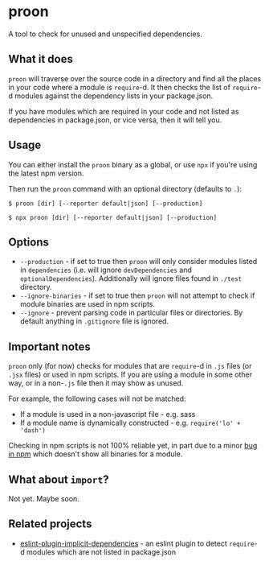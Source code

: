 # proon

A tool to check for unused and unspecified dependencies.

## What it does

`proon` will traverse over the source code in a directory and find all the places in your code where a module is `require`-d. It then checks the list of `require`-d modules against the dependency lists in your package.json.

If you have modules which are required in your code and not listed as dependencies in package.json, or vice versa, then it will tell you.

## Usage

You can either install the `proon` binary as a global, or use `npx` if you're using the latest npm version.

Then run the `proon` command with an optional directory (defaults to `.`):

```
$ proon [dir] [--reporter default|json] [--production]
```

```
$ npx proon [dir] [--reporter default|json] [--production]
```

## Options

* `--production` - if set to true then `proon` will only consider modules listed in `dependencies` (i.e. will ignore `devDependencies` and `optionalDependencies`). Additionally will ignore files found in `./test` directory.
* `--ignore-binaries` - if set to true then `proon` will not attempt to check if module binaries are used in npm scripts.
* `--ignore` - prevent parsing code in particular files or directories. By default anything in `.gitignore` file is ignored.

## Important notes

`proon` only (for now) checks for modules that are `require`-d in `.js` files (or `.jsx` files) or used in npm scripts. If you are using a module in some other way, or in a non-`.js` file then it may show as unused.

For example, the following cases will not be matched:

* If a module is used in a non-javascript file - e.g. sass
* If a module name is dynamically constructed - e.g. `require('lo' + 'dash')`

Checking in npm scripts is not 100% reliable yet, in part due to a minor [bug in npm](https://github.com/npm/npm/issues/17877) which doesn't show all binaries for a module.

## What about `import`?

Not yet. Maybe soon.

## Related projects

* [eslint-plugin-implicit-dependencies](https://www.npmjs.com/package/eslint-plugin-implicit-dependencies) - an eslint plugin to detect `require`-d modules which are not listed in package.json
